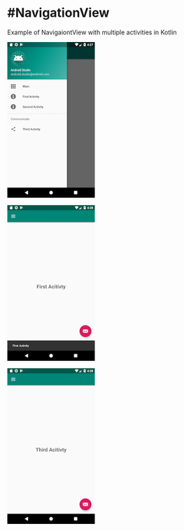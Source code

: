 # #NavigationView

Example of NavigaiontView with multiple activities in Kotlin

![alt text](https://github.com/ElyDantas/NavigationView/blob/master/screenshots/Screenshot_1.png)

![alt text](https://github.com/ElyDantas/NavigationView/blob/master/screenshots/Screenshot_2.png)

![alt text](https://github.com/ElyDantas/NavigationView/blob/master/screenshots/Screenshot_3.png)

